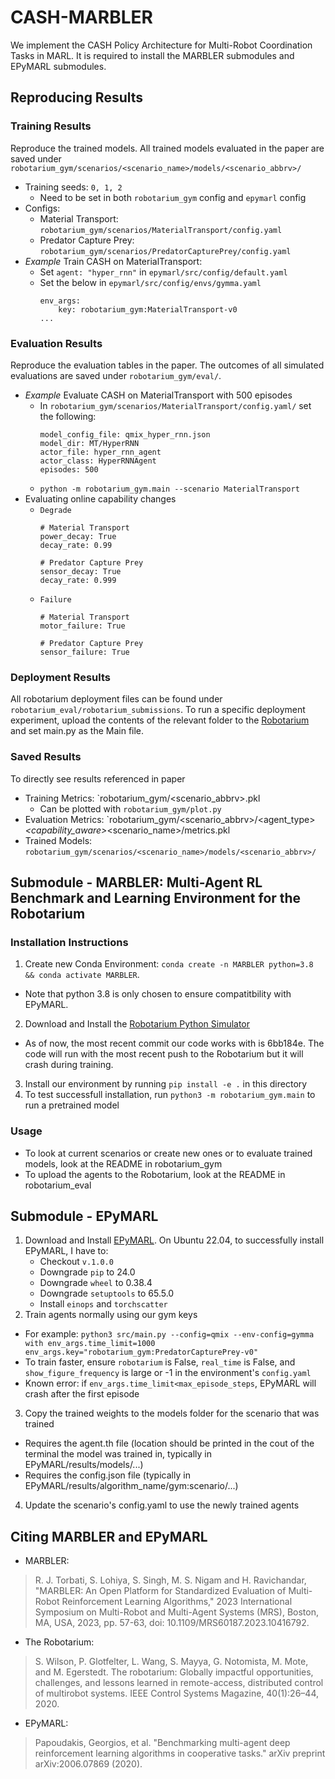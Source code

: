 # CASH-MARBLER
We implement the CASH Policy Architecture for Multi-Robot Coordination Tasks in MARL. It is required to install the MARBLER submodules and EPyMARL submodules.

## Reproducing Results
### Training Results
Reproduce the trained models. All trained models evaluated in the paper are saved under `robotarium_gym/scenarios/<scenario_name>/models/<scenario_abbrv>/`
- Training seeds: `0, 1, 2`
    - Need to be set in both `robotarium_gym` config and `epymarl` config
- Configs:
    - Material Transport: `robotarium_gym/scenarios/MaterialTransport/config.yaml`
    - Predator Capture Prey: `robotarium_gym/scenarios/PredatorCapturePrey/config.yaml`
- *Example* Train CASH on MaterialTransport:
    - Set `agent: "hyper_rnn"` in `epymarl/src/config/default.yaml`
    - Set the below in `epymarl/src/config/envs/gymma.yaml`
        ```
        env_args:
            key: robotarium_gym:MaterialTransport-v0
        ...
        ```
### Evaluation Results
Reproduce the evaluation tables in the paper. The outcomes of all simulated evaluations are saved under `robotarium_gym/eval/`.
- *Example* Evaluate CASH on MaterialTransport with 500 episodes
    - In `robotarium_gym/scenarios/MaterialTransport/config.yaml/` set the following:
        ```
        model_config_file: qmix_hyper_rnn.json
        model_dir: MT/HyperRNN
        actor_file: hyper_rnn_agent
        actor_class: HyperRNNAgent
        episodes: 500
        ```
    - `python -m robotarium_gym.main --scenario MaterialTransport`
- Evaluating online capability changes
    - `Degrade`
        ```
        # Material Transport
        power_decay: True
        decay_rate: 0.99

        # Predator Capture Prey
        sensor_decay: True
        decay_rate: 0.999
        ```
    - `Failure`
        ```
        # Material Transport
        motor_failure: True

        # Predator Capture Prey
        sensor_failure: True
        ```

### Deployment Results
All robotarium deployment files can be found under `robotarium_eval/robotarium_submissions`. To run a specific deployment experiment, upload the contents of the relevant folder to the [Robotarium](https://www.robotarium.gatech.edu/dashboard) and set main.py as the Main file.

### Saved Results
To directly see results referenced in paper
- Training Metrics: `robotarium_gym/<scenario_abbrv>.pkl
    - Can be plotted with `robotarium_gym/plot.py`
- Evaluation Metrics: `robotarium_gym/<scenario_abbrv>/<agent_type>_<capability_aware>_<scenario_name>/metrics.pkl
- Trained Models: `robotarium_gym/scenarios/<scenario_name>/models/<scenario_abbrv>/`


## Submodule - MARBLER: Multi-Agent RL Benchmark and Learning Environment for the Robotarium
### Installation Instructions
1. Create new Conda Environment: `conda create -n MARBLER python=3.8 && conda activate MARBLER`. 
- Note that python 3.8 is only chosen to ensure compatitbility with EPyMARL.
2. Download and Install the [Robotarium Python Simulator](https://github.com/robotarium/robotarium_python_simulator)
- As of now, the most recent commit our code works with is 6bb184e. The code will run with the most recent push to the Robotarium but it will crash during training.
3. Install our environment by running `pip install -e .` in this directory
4. To test successfull installation, run `python3 -m robotarium_gym.main` to run a pretrained model

### Usage
* To look at current scenarios or create new ones or to evaluate trained models, look at the README in robotarium_gym
* To upload the agents to the Robotarium, look at the README in robotarium_eval

## Submodule - EPyMARL
1. Download and Install [EPyMARL](https://github.com/uoe-agents/epymarl). On Ubuntu 22.04, to successfully install EPyMARL, I have to: 
    - Checkout `v.1.0.0`
    - Downgrade `pip` to 24.0
    - Downgrade `wheel` to 0.38.4
    - Downgrade `setuptools` to 65.5.0
    - Install `einops` and `torchscatter`
2. Train agents normally using our gym keys
- For example: `python3 src/main.py --config=qmix --env-config=gymma with env_args.time_limit=1000 env_args.key="robotarium_gym:PredatorCapturePrey-v0"`
- To train faster, ensure `robotarium` is False, `real_time` is False, and `show_figure_frequency` is large or -1 in the environment's `config.yaml`
- Known error: if `env_args.time_limit<max_episode_steps`, EPyMARL will crash after the first episode
3. Copy the trained weights to the models folder for the scenario that was trained
- Requires the agent.th file (location should be printed in the cout of the terminal the model was trained in, typically in EPyMARL/results/models/...)
- Requires the config.json file (typically in EPyMARL/results/algorithm_name/gym:scenario/...)
4. Update the scenario's config.yaml to use the newly trained agents


## Citing MARBLER and EPyMARL
* MARBLER:
>R. J. Torbati, S. Lohiya, S. Singh, M. S. Nigam and H. Ravichandar, "MARBLER: An Open Platform for Standardized Evaluation of Multi-Robot Reinforcement Learning Algorithms," 2023 International Symposium on Multi-Robot and Multi-Agent Systems (MRS), Boston, MA, USA, 2023, pp. 57-63, doi: 10.1109/MRS60187.2023.10416792.
* The Robotarium: 
>S. Wilson, P. Glotfelter, L. Wang, S. Mayya, G. Notomista, M. Mote, and M. Egerstedt. The robotarium: Globally impactful opportunities, challenges, and lessons learned in remote-access, distributed control of multirobot systems. IEEE Control Systems Magazine, 40(1):26–44, 2020.
* EPyMARL:
>Papoudakis, Georgios, et al. "Benchmarking multi-agent deep reinforcement learning algorithms in cooperative tasks." arXiv preprint arXiv:2006.07869 (2020).

